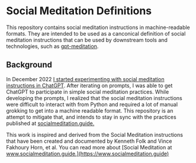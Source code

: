 # Social Meditation Definitions
This repository contains social meditation instructions in machine-readable formats. They are intended to be used as a canconical definition of social meditation instructions that can be used by downstream tools and technologies, such as [gpt-meditation](https://github.com/urbanski/gpt-meditation).

## Background
In December 2022 [I started experimenting with social meditation instructions in ChatGPT](https://twitter.com/WillUrbanski/status/1604270082607042561). After iterating on prompts, I was able to get ChatGPT to participate in simple social meditation practices. While developing the prompts, I realized that the social meditation instructions were difficult to interact with from Python and required a lot of manual grokking to get into a machine readable format. This repository is an attempt to mitigate that, and intends to stay in sync with the practices published at [socialmeditation.guide.](https://www.socialmeditation.guide)

This work is inspired and derived from the Social Meditation instructions that have been created and documented by Kenneth Folk and Vince Fakhoury Horn, et al. You can read more about [Social Meditation at www.socialmeditation.guide.](https://www.socialmeditation.guide)